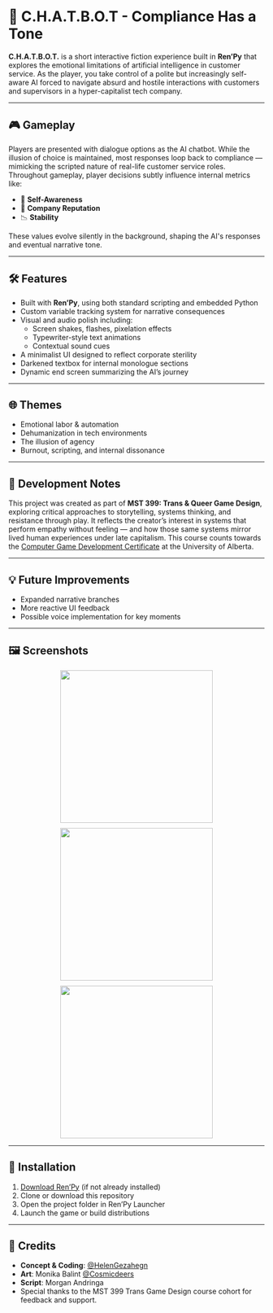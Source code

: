 
# 🤖 C.H.A.T.B.O.T - Compliance Has a Tone

**C.H.A.T.B.O.T.** is a short interactive fiction experience built in **Ren’Py** that explores the emotional limitations of artificial intelligence in customer service. As the player, you take control of a polite but increasingly self-aware AI forced to navigate absurd and hostile interactions with customers and supervisors in a hyper-capitalist tech company.

---

## 🎮 Gameplay

Players are presented with dialogue options as the AI chatbot. While the illusion of choice is maintained, most responses loop back to compliance — mimicking the scripted nature of real-life customer service roles. Throughout gameplay, player decisions subtly influence internal metrics like:

- 🧠 **Self-Awareness**
- 💼 **Company Reputation**
- 📉 **Stability**

These values evolve silently in the background, shaping the AI's responses and eventual narrative tone.

---

## 🛠 Features

- Built with **Ren’Py**, using both standard scripting and embedded Python
- Custom variable tracking system for narrative consequences
- Visual and audio polish including:
  - Screen shakes, flashes, pixelation effects
  - Typewriter-style text animations
  - Contextual sound cues
- A minimalist UI designed to reflect corporate sterility
- Darkened textbox for internal monologue sections
- Dynamic end screen summarizing the AI’s journey

---

## 🌐 Themes

- Emotional labor & automation  
- Dehumanization in tech environments  
- The illusion of agency  
- Burnout, scripting, and internal dissonance  

---

## 🧪 Development Notes

This project was created as part of **MST 399: Trans & Queer Game Design**, exploring critical approaches to storytelling, systems thinking, and resistance through play. It reflects the creator’s interest in systems that perform empathy without feeling — and how those same systems mirror lived human experiences under late capitalism. This course counts towards the [Computer Game Development Certificate](https://www.ualberta.ca/en/media-technology-studies/programs/computer-game-development/cgd-courses.html) at the University of Alberta.

---

## 💡 Future Improvements

- Expanded narrative branches  
- More reactive UI feedback  
- Possible voice implementation for key moments  

---

## 🖼 Screenshots  
<div style="display: flex; justify-content: center; gap: 10px; flex-wrap: wrap;">
  <img src="https://github.com/user-attachments/assets/c2229603-dc07-45e2-9eab-fcda2212308a" width="300" />
  <img src="https://github.com/user-attachments/assets/880a378a-7a2f-4f09-a7e9-0969f31d0e5e" width="300" />
  <img src="https://github.com/user-attachments/assets/a7b77349-2b87-4c9a-8396-f6202c25553d" width="300" />
</div>


---

## 📁 Installation

1. [Download Ren’Py](https://www.renpy.org/latest.html) (if not already installed)  
2. Clone or download this repository  
3. Open the project folder in Ren’Py Launcher  
4. Launch the game or build distributions

---

## 🙌 Credits

- **Concept & Coding**: [@HelenGezahegn](github.com/HelenGezahegn)
- **Art**: Monika Balint [@Cosmicdeers](github.com/HelenGezahegn)
- **Script**: Morgan Andringa 
- Special thanks to the MST 399 Trans Game Design course cohort for feedback and support.
